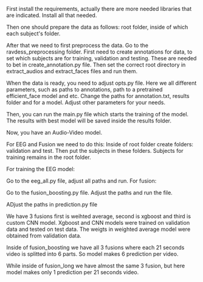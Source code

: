 First install the requirements, actually there are more needed libraries that are indicated. Install all that needed.

Then one should prepare the data as follows: root folder, inside of which each subject's folder.

After that we need to first preprocess the data. Go to the ravdess_preprocessing folder. First need to create annotations for data, to set which subjects are for training, validation and testing. These are needed to bet in create_annotation.py file. Then set the correct root directory in extract_audios and extract_faces files and run them.

When the data is ready, you need to adjust opts.py file. Here we all different parameters, such as paths to annotations, path to a pretrained efficient_face model and etc. Change the paths for annotation.txt, results folder and for a model. Adjust other parameters for your needs.

Then, you can run the main.py file which starts the training of the model. The results with best model will be saved inside the results folder.

Now, you have an Audio-Video model.

For EEG and Fusion we need to do this: Inside of root folder create folders: validation and test. Then put the subjects in these folders. Subjects for training remains in the root folder.

For training the EEG model:

Go to the eeg_all.py file, adjust all paths and run. 
For fusion:

Go to the fusion_boosting.py file. Adjust the paths and run the file.

ADjust the paths in prediction.py file

We have 3 fusions first is weihted average, second is xgboost and third is custom CNN model. Xgboost and CNN models were trained on validation data and tested on test data. The weigts in weighted average model were obtained from validation data.

Inside of fusion_boosting we have all 3 fusions where each 21 seconds video is splitted into 6 parts. So model makes 6 prediction per video.

While inside of fusion_long we have almost the same 3 fusion, but here model makes only 1 prediction per 21 seconds video.
